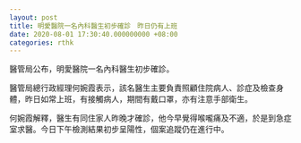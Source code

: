 ```yaml
---
layout: post
title: 明愛醫院一名內科醫生初步確診　昨日仍有上班
date: 2020-08-01 17:30:40.000000000 +08:00
categories: rthk
---
```


醫管局公布，明愛醫院一名內科醫生初步確診。

醫管局總行政經理何婉霞表示，該名醫生主要負責照顧住院病人、診症及檢查身體，昨日如常上班，有接觸病人，期間有戴口罩，亦有注意手部衛生。

何婉霞解釋，醫生有同住家人昨晚才確診，他今早覺得喉嚨痛及不適，於是到急症室求醫。今日下午檢測結果初步呈陽性，個案追蹤仍在進行中。
